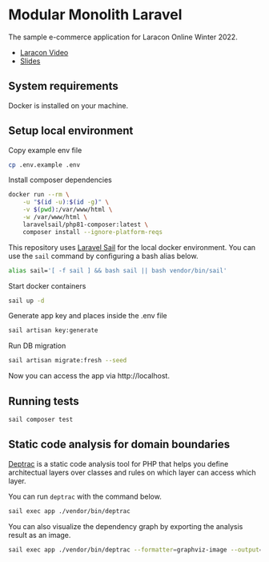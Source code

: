 # Modular Monolith Laravel
The sample e-commerce application for Laracon Online Winter 2022.
- [Laracon Video](https://youtu.be/0Rq-yHAwYjQ?t=4070)
- [Slides](https://speakerdeck.com/avosalmon/modularising-the-monolith-laracon-online-winter-2022)

## System requirements
Docker is installed on your machine.

## Setup local environment

Copy example env file
```sh
cp .env.example .env
```

Install composer dependencies
```sh
docker run --rm \
    -u "$(id -u):$(id -g)" \
    -v $(pwd):/var/www/html \
    -w /var/www/html \
    laravelsail/php81-composer:latest \
    composer install --ignore-platform-reqs
```

This repository uses [Laravel Sail](https://laravel.com/docs/8.x/sail) for the local docker environment. You can use the `sail` command by configuring a bash alias below.
```sh
alias sail='[ -f sail ] && bash sail || bash vendor/bin/sail'
```

Start docker containers
```sh
sail up -d
```

Generate app key and places inside the .env file
```sh
sail artisan key:generate
```

Run DB migration
```sh
sail artisan migrate:fresh --seed
```

Now you can access the app via http://localhost.

## Running tests

```sh
sail composer test
```

## Static code analysis for domain boundaries
[Deptrac](https://github.com/qossmic/deptrac) is a static code analysis tool for PHP that helps you define architectual layers over classes and rules on which layer can access which layer.

You can run `deptrac` with the command below.
```sh
sail exec app ./vendor/bin/deptrac
```

You can also visualize the dependency graph by exporting the analysis result as an image.
```sh
sail exec app ./vendor/bin/deptrac --formatter=graphviz-image --output="./deptrac.png"
```
